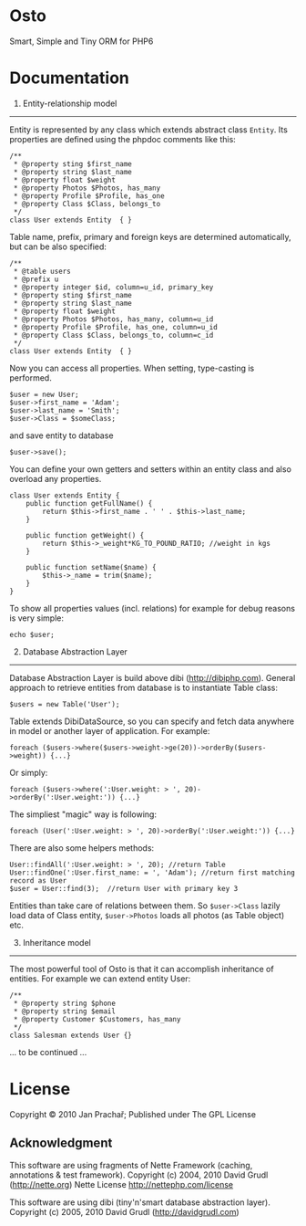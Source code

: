 Osto 
====

Smart, Simple and Tiny ORM for PHP6




Documentation
=============


1. Entity-relationship model
----------------------------

Entity is represented by any class which extends abstract class `Entity`.
Its properties are defined using the phpdoc comments like this:

    /**
     * @property sting $first_name
     * @property string $last_name
     * @property float $weight
     * @property Photos $Photos, has_many
     * @property Profile $Profile, has_one
     * @property Class $Class, belongs_to
     */
    class User extends Entity  { }

Table name, prefix, primary and foreign keys are determined automatically,
but can be also specified:

    /**
     * @table users
     * @prefix u
     * @property integer $id, column=u_id, primary_key
     * @property sting $first_name
     * @property string $last_name
     * @property float $weight
     * @property Photos $Photos, has_many, column=u_id
     * @property Profile $Profile, has_one, column=u_id
     * @property Class $Class, belongs_to, column=c_id
     */
    class User extends Entity  { }


Now you can access all properties. When setting, type-casting is performed.

    $user = new User;
    $user->first_name = 'Adam';
    $user->last_name = 'Smith';
    $user->Class = $someClass;

and save entity to database

    $user->save();


You can define your own getters and setters within an entity class and also
overload any properties.

    class User extends Entity {
        public function getFullName() {
            return $this->first_name . ' ' . $this->last_name;
        }

        public function getWeight() {
            return $this->_weight*KG_TO_POUND_RATIO; //weight in kgs
        }

        public function setName($name) {
            $this->_name = trim($name);
        }
    }

To show all properties values (incl. relations) for example for debug reasons
is very simple:

    echo $user;


2. Database Abstraction Layer
-----------------------------

Database Abstraction Layer is build above dibi (<http://dibiphp.com>).
General approach to retrieve entities from database is to
instantiate Table class:

    $users = new Table('User');

Table extends DibiDataSource, so you can specify and fetch data anywhere in model or another layer of application.
For example:

    foreach ($users->where($users->weight->ge(20))->orderBy($users->weight)) {...}

Or simply:

    foreach ($users->where(':User.weight: > ', 20)->orderBy(':User.weight:')) {...}

The simpliest "magic" way is following:

    foreach (User(':User.weight: > ', 20)->orderBy(':User.weight:')) {...}


There are also some helpers methods:

    User::findAll(':User.weight: > ', 20); //return Table
    User::findOne(':User.first_name: = ', 'Adam'); //return first matching record as User
    $user = User::find(3);  //return User with primary key 3

Entities than take care of relations between them. So `$user->Class` lazily load data
of Class entity, `$user->Photos` loads all photos (as Table object) etc.


3. Inheritance model
--------------------

The most powerful tool of Osto is that it can accomplish inheritance of entities.
For example we can extend entity User:

    /**
     * @property string $phone
     * @property string $email
     * @property Customer $Customers, has_many
     */
    class Salesman extends User {}

... to be continued ...


 
License
=======
 
Copyright © 2010 Jan Prachař; Published under The GPL License

Acknowledgment
--------------

This software are using fragments of Nette Framework (caching, annotations & test framework).
Copyright (c) 2004, 2010 David Grudl (<http://nette.org>)
Nette License    <http://nettephp.com/license>

This software are using dibi (tiny'n'smart database abstraction layer).
Copyright (c) 2005, 2010 David Grudl (<http://davidgrudl.com>)